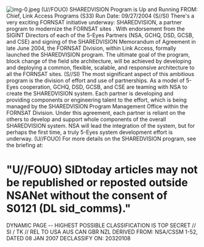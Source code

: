 ![img-0.jpeg](img-0.jpeg)
(U//FOUO) SHAREDVISION Program is Up and Running
FROM:
Chief, Link Access Programs (S33)
Run Date: 09/27/2004
(S//SI) There's a very exciting FORNSAT initiative underway: SHAREDVISION, a partner program to modernize the FORNSAT sites . With endorsement from the SIGINT Directors of each of the 5-Eyes Partners (NSA, GCHQ, DSD, GCSB, and CSE) and signing of the SHAREDVISION Memorandum of Agreement in late June 2004, the FORNSAT Division, within Link Access, formally launched the SHAREDVISION program. The ultimate goal of the program, block change of the field site architecture, will be achieved by developing and deploying a common, flexible, scalable, and responsive architecture to all the FORNSAT sites.
(S//SI) The most significant aspect of this ambitious program is the division of effort and use of partnerships. As a model of 5-Eyes cooperation, GCHQ, DSD, GCSB, and CSE are teaming with NSA to create the SHAREDVISION system. Each partner is developing and providing components or engineering talent to the effort, which is being managed by the SHAREDVISION Program Management Office within the FORNSAT Division. Under this agreement, each partner is reliant on the others to develop and support whole components of the overall SHAREDVISION system. NSA will lead the integration of the system, but for perhaps the first time, a truly 5-Eyes system development effort is underway.
(U//FOUO) For more details on the SHAREDVISION program, see the briefing at:

# "U//FOUO) SIDtoday articles may not be republished or reposted outside NSANet without the consent of S0121 (DL sid_comms)." 

DYNAMIC PAGE -- HIGHEST POSSIBLE CLASSIFICATION IS TOP SECRET // SI / TK // REL TO USA AUS CAN GBR NZL DERIVED FROM: NSA/CSSM 1-52, DATED 08 JAN 2007 DECLASSIFY ON: 20320108

